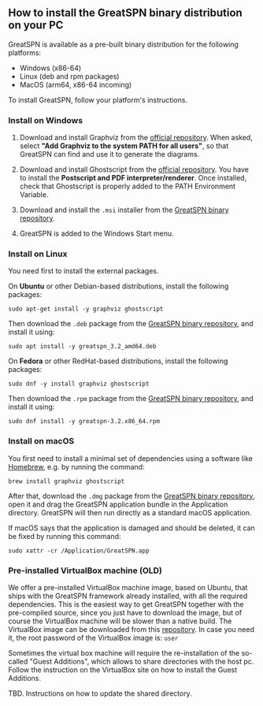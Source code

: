 
## How to install the GreatSPN binary distribution on your PC

GreatSPN is available as a pre-built binary distribution for the following platforms:

 * Windows (x86-64)
 * Linux (deb and rpm packages)
 * MacOS (arm64, x86-64 incoming)

To install GreatSPN, follow your platform's instructions.

### Install on Windows

1. Download and install Graphviz from the [official repository](https://graphviz.org/download/).
   When asked, select **"Add Graphviz to the system PATH for all users"**, so that GreatSPN can find and use it to generate the diagrams.

2. Download and install Ghostscript from the [official repository](https://www.ghostscript.com/releases/gsdnld.html). You have to install the **Postscript and PDF interpreter/renderer**.
Once installed, check that Ghostscript is properly added to the PATH Environment Variable.

3. Download and install the `.msi` installer from the [GreatSPN binary repository](https://datacloud.di.unito.it/index.php/s/E3kzX9ntCTnpRNi).

4. GreatSPN is added to the Windows Start menu.


### Install on Linux

You need first to install the external packages.

On **Ubuntu** or other Debian-based distributions, install the following packages:
```
sudo apt-get install -y graphviz ghostscript
```
Then download the `.deb` package from the [GreatSPN binary repository](https://datacloud.di.unito.it/index.php/s/E3kzX9ntCTnpRNi), and install it using:
```
sudo apt install -y greatspn_3.2_amd64.deb
```

On **Fedora** or other RedHat-based distributions, install the following packages:
```
sudo dnf -y install graphviz ghostscript
```
Then download the `.rpm` package from the [GreatSPN binary repository](https://datacloud.di.unito.it/index.php/s/E3kzX9ntCTnpRNi), and install it using:
```
sudo dnf install -y greatspn-3.2.x86_64.rpm
```

### Install on macOS

You first need to install a minimal set of dependencies using a software like [Homebrew](https://brew.sh/), e.g. by running the command:
```
brew install graphviz ghostscript 
```
After that, download the `.dmg` package from the [GreatSPN binary repository](https://datacloud.di.unito.it/index.php/s/E3kzX9ntCTnpRNi), open it and drag the GreatSPN application bundle in the Application directory.
GreatSPN will then run directly as a standard macOS application.

If macOS says that the application is damaged and should be deleted, it can be fixed by running this command:
```
sudo xattr -cr /Application/GreatSPN.app
```


### Pre-installed VirtualBox machine (OLD)

We offer a pre-installed VirtualBox machine image, based on Ubuntu, that ships with
the GreatSPN framework already installed, with all the required dependencies.
This is the easiest way to get GreatSPN together with the pre-compiled source, since you just have to download the image, but of course the VirtualBox machine will be slower than a native build.
The VirtualBox image can be downloaded from this [repository](http://www.di.unito.it/~greatspn/VBox/).
In case you need it, the root password of the VirtualBox image is: `user`

Sometimes the virtual box machine will require the re-installation of
the so-called "Guest Additions", which allows to share directories with the host pc.
Follow the instruction on the VirtualBox site on how to install the Guest Additions.

TBD. Instructions on how to update the shared directory.

